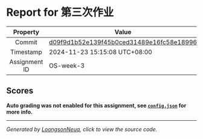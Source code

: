 # Report for 第三次作业

| Property | Value |
|:--------:|-------|
| Commit | [d09f9d1b52e139f45b0ced31489e16fc58e18996](https://github.com/Loongson-neuq/mem-management-01-Yttehs-HDX/tree/d09f9d1b52e139f45b0ced31489e16fc58e18996) |
| Timestamp | 2024-11-23 15:15:08 UTC+08:00 |
| Assignment ID | OS-week-3 |
## Scores
**Auto grading was not enabled for this assignment, see [`config.json`](https://github.com/Loongson-neuq/mem-management-01-Yttehs-HDX/blob/d09f9d1b52e139f45b0ced31489e16fc58e18996/.assignment/config.json) for more info.**

-----------
*Generated by [LoongsonNeuq](https://github.com/Loongson-Neuq/LoongsonNeuq), click to view the source code.*
